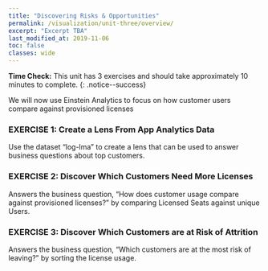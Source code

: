 ```yaml
---
title: "Discovering Risks & Opportunities"
permalink: /visualization/unit-three/overview/
excerpt: "Excerpt TBA"
last_modified_at: 2019-11-06
toc: false
classes: wide
---
```


**Time Check:** This unit has 3 exercises and should take approximately 10 minutes to complete.
{: .notice--success}

We will now use Einstein Analytics to focus on how customer users compare against provisioned licenses


### EXERCISE 1: Create a Lens From App Analytics Data
Use the dataset “log-lma” to create a lens that can be used to answer business questions about top customers. 

### EXERCISE 2: Discover Which Customers Need More Licenses
Answers the business question, “How does customer usage compare against provisioned licenses?” by comparing Licensed Seats against unique Users.

### EXERCISE 3: Discover Which Customers are at Risk of Attrition
Answers the business question, “Which customers are at the most risk of leaving?” by sorting the license usage.
